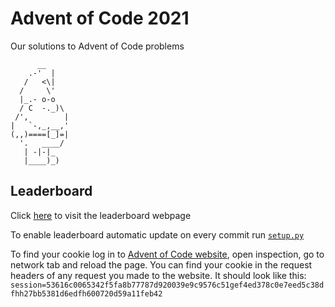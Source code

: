 # Advent of Code 2021
Our solutions to Advent of Code problems

```
      __
    .-'  |
   /   <\|
  /     \'
  |_.- o-o 
  / C  -._)\
 /',        |
|   `-,_,__,'
(,,)====[_]=|
  '.   ____/
   | -|-|_
   |____)_)

```

## Leaderboard
Click [here](https://tommimon.github.io/advent-of-code-2021/) to visit the leaderboard webpage 

To enable leaderboard automatic update on every commit run [`setup.py`](https://github.com/Tommimon/advent-of-code-2021/blob/master/setup.py)

To find your cookie log in to [Advent of Code website](https://adventofcode.com/), open inspection, go to network tab and reload the page. You can find your cookie in the request headers of any request you made to the website. It should look like this: `session=53616c0065342f5fa8b77787d920039e9c9576c51gef4ed378c0e7eed5c38dfhh27bb5381d6edfh600720d59a11feb42`

